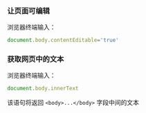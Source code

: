 ### 让页面可编辑

浏览器终端输入：

``` js
document.body.contentEditable='true'
```

### 获取网页中的文本

浏览器终端输入：

``` js
document.body.innerText
```

该语句将返回 `<body>...</body>` 字段中间的文本